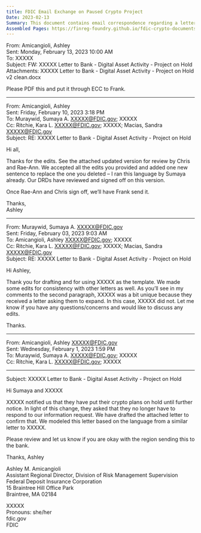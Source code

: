 ```yaml
---
title: FDIC Email Exchange on Paused Crypto Project
Date: 2023-02-13
Summary: This document contains email correspondence regarding a letter to a bank that has put its cryptocurrency plans on hold. The bank notified the FDIC that it has suspended its digital asset activity plans and requested to be relieved from responding to an FDIC information request. FDIC staff drafted a letter to confirm this change, modeling it after a similar letter sent to another bank. The email thread shows FDIC staff reviewing and editing the letter for consistency with other communications before finalizing it for delivery to the bank. (AI-generated)
Assembled Pages: https://finreg-foundry.github.io/fdic-crypto-documents//assets/assembled_pages/document_42487.pdf
---
```

From: Amicangioli, Ashley  
Sent: Monday, February 13, 2023 10:00 AM  
To: XXXXX  
Subject: FW: XXXXX Letter to Bank - Digital Asset Activity - Project on Hold  
Attachments: XXXXX Letter to Bank - Digital Asset Activity - Project on Hold v2 clean.docx  

Please PDF this and put it through ECC to Frank.

---

From: Amicangioli, Ashley  
Sent: Friday, February 10, 2023 3:18 PM  
To: Muraywid, Sumaya A. <XXXXX@FDIC.gov>; XXXXX  
Cc: Ritchie, Kara L. <XXXXX@FDIC.gov>; XXXXX; Macias, Sandra <XXXXX@FDIC.gov>  
Subject: RE: XXXXX Letter to Bank - Digital Asset Activity - Project on Hold  

Hi all,

Thanks for the edits. See the attached updated version for review by Chris and Rae-Ann. We accepted all the edits you provided and added one new sentence to replace the one you deleted – I ran this language by Sumaya already. Our DRDs have reviewed and signed off on this version.

Once Rae-Ann and Chris sign off, we’ll have Frank send it.

Thanks,  
Ashley

---

From: Muraywid, Sumaya A. <XXXXX@FDIC.gov>  
Sent: Friday, February 03, 2023 9:03 AM  
To: Amicangioli, Ashley <XXXXX@FDIC.gov>; XXXXX  
Cc: Ritchie, Kara L. <XXXXX@FDIC.gov>; XXXXX; Macias, Sandra <XXXXX@FDIC.gov>  
Subject: RE: XXXXX Letter to Bank - Digital Asset Activity - Project on Hold  

Hi Ashley,

Thank you for drafting and for using XXXXX as the template. We made some edits for consistency with other letters as well. As you’ll see in my comments to the second paragraph, XXXXX was a bit unique because they received a letter asking them to expand. In this case, XXXXX did not. Let me know if you have any questions/concerns and would like to discuss any edits.

Thanks.

---

From: Amicangioli, Ashley <XXXXX@FDIC.gov>  
Sent: Wednesday, February 1, 2023 1:59 PM  
To: Muraywid, Sumaya A. <XXXXX@FDIC.gov>; XXXXX  
Cc: Ritchie, Kara L. <XXXXX@FDIC.gov>; XXXXX

---

Subject: XXXXX Letter to Bank - Digital Asset Activity - Project on Hold

Hi Sumaya and XXXXX

XXXXX notified us that they have put their crypto plans on hold until further notice. In light of this change, they asked that they no longer have to respond to our information request. We have drafted the attached letter to confirm that. We modeled this letter based on the language from a similar letter to XXXXX.

Please review and let us know if you are okay with the region sending this to the bank.

Thanks,
Ashley

Ashley M. Amicangioli  
Assistant Regional Director, Division of Risk Management Supervision  
Federal Deposit Insurance Corporation  
15 Braintree Hill Office Park  
Braintree, MA 02184  

XXXXX  
Pronouns: she/her  
fdic.gov  
FDIC